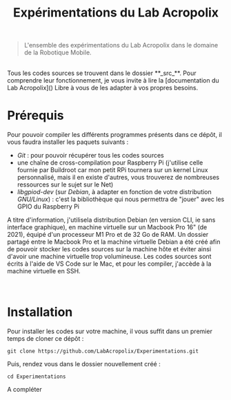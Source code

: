 <h1 align=center>Expérimentations du Lab Acropolix</h1>

<br />


>L'ensemble des expérimentations du Lab Acropolix dans le domaine de la Robotique Mobile.

<br/>
Tous les codes sources se trouvent dans le dossier **_src_**. 
Pour comprendre leur fonctionnement, je vous invite à lire la [documentation du Lab Acropolix]()
Libre à vous de les adapter à vos propres besoins.

<br />

# Prérequis

Pour pouvoir compiler les différents programmes présents dans ce dépôt, il vous faudra installer les paquets suivants :
- _Git_ : pour pouvoir récupérer tous les codes sources
- une chaîne de cross-compilation pour Raspberry Pi (j'utilise celle fournie par Buildroot car mon petit RPi tournera sur un kernel Linux personnalisé, mais il en existe d'autres, vous trouverez de nombreuses ressources sur le sujet sur le Net)
- _libgpiod-dev_ (sur _Debian_, à adapter en fonction de votre distribution _GNU/Linux_) : c'est la bibliothèque qui nous permettra de "jouer" avec les GPIO du Raspberry Pi

>>>
A titre d'information, j'utilisela distribution Debian (en version CLI, ie sans interface graphique), en machine virtuelle sur un Macbook Pro 16" (de 2021), équipé d'un processeur M1 Pro et de 32 Go de RAM. Un dossier partagé entre le Macbook Pro et la machine virtuelle Debian a été créé afin de pouvoir stocker les codes sources sur la machine hôte et éviter ainsi d'avoir une machine virtuelle trop volumineuse.
Les codes sources sont écrits à l'aide de VS Code sur le Mac, et pour les compiler, j'accède à la machine virtuelle en SSH.
>>>

<br />

# Installation

Pour installer les codes sur votre machine, il vous suffit dans un premier temps de cloner ce dépôt :

```shell
git clone https://github.com/LabAcropolix/Experimentations.git
```

Puis, rendez vous dans le dossier nouvellement créé :
```shell
cd Experimentations
```

A compléter
